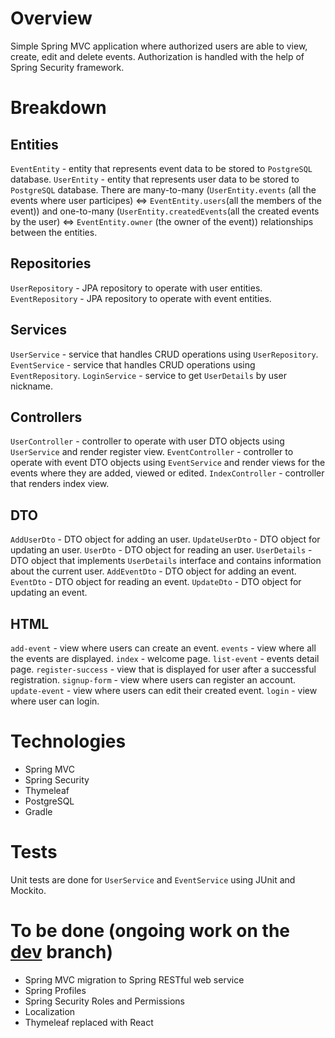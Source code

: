 # Overview

Simple Spring MVC application where authorized users are able to view, create, edit and delete events. Authorization is handled with the help of Spring Security framework.

# Breakdown

## Entities
`EventEntity` - entity that represents event data to be stored to `PostgreSQL` database.
`UserEntity` - entity that represents user data to be stored to `PostgreSQL` database.
There are many-to-many (`UserEntity.events` (all the events where user participes) <=> `EventEntity.users`(all the members of the event)) and one-to-many (`UserEntity.createdEvents`(all the created events by the user) <=> `EventEntity.owner` (the owner of the event)) relationships between the entities.

## Repositories
`UserRepository` - JPA repository to operate with user entities.
`EventRepository` - JPA repository to operate with event entities.

## Services
`UserService` - service that handles CRUD operations using `UserRepository`.
`EventService` - service that handles CRUD operations using `EventRepository`.
`LoginService` - service to get `UserDetails` by user nickname.

## Controllers
`UserController` - controller to operate with user DTO objects using `UserService` and render register view. 
`EventController` - controller to operate with event DTO objects using `EventService` and render views for the events where they are added, viewed or edited. 
`IndexController` - controller that renders index view.

## DTO
`AddUserDto` - DTO object for adding an user.
`UpdateUserDto` - DTO object for updating an user.
`UserDto` - DTO object for reading an user.
`UserDetails` - DTO object that implements `UserDetails` interface and contains information about the current user.
`AddEventDto` - DTO object for adding an event.
`EventDto` - DTO object for reading an event.
`UpdateDto` - DTO object for updating an event.

## HTML
`add-event` - view where users can create an event.
`events` - view where all the events are displayed.
`index` - welcome page.
`list-event` - events detail page.
`register-success` - view that is displayed for user after a successful registration.
`signup-form` - view where users can register an account.
`update-event` - view where users can edit their created event.
`login` - view where user can login.

# Technologies

- Spring MVC
- Spring Security
- Thymeleaf
- PostgreSQL
- Gradle

# Tests

Unit tests are done for `UserService` and `EventService` using JUnit and Mockito.

# To be done (ongoing work on the [dev](https://github.com/kristupasjovaisa/Events/tree/dev) branch)

- Spring MVC migration to Spring RESTful web service
- Spring Profiles
- Spring Security Roles and Permissions
- Localization
- Thymeleaf replaced with React
